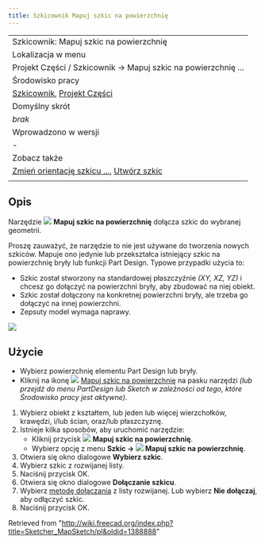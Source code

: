 ```yaml
---
title: Szkicownik Mapuj szkic na powierzchnię
---
```

|  |
| --- |
| Szkicownik: Mapuj szkic na powierzchnię |
| Lokalizacja w menu |
| Projekt Części / Szkicownik → Mapuj szkic na powierzchnię ... |
| Środowisko pracy |
| [Szkicownik](/Sketcher_Workbench/pl "Sketcher Workbench/pl"), [Projekt Części](/PartDesign_Workbench/pl "PartDesign Workbench/pl") |
| Domyślny skrót |
| *brak* |
| Wprowadzono w wersji |
| - |
| Zobacz także |
| [Zmień orientację szkicu ...](/Sketcher_ReorientSketch/pl "Sketcher ReorientSketch/pl"), [Utwórz szkic](/Sketcher_NewSketch/pl "Sketcher NewSketch/pl") |
|  |

## Opis

Narzędzie ![](/images/Sketcher_MapSketch.svg) **Mapuj szkic na powierzchnię** dołącza szkic do wybranej geometrii.

Proszę zauważyć, że narzędzie to nie jest używane do tworzenia nowych szkiców. Mapuje ono jedynie lub przekształca istniejący szkic na powierzchnię bryły lub funkcji Part Design. Typowe przypadki użycia to:

* Szkic został stworzony na standardowej płaszczyźnie *(XY, XZ, YZ)* i chcesz go dołączyć na powierzchni bryły, aby zbudować na niej obiekt.
* Szkic został dołączony na konkretnej powierzchni bryły, ale trzeba go dołączyć na innej powierzchni.
* Zepsuty model wymaga naprawy.

![](/images/Sketcher_MapSketch_00.png)

## Użycie

* Wybierz powierzchnię elementu Part Design lub bryły.
* Kliknij na ikonę ![](/images/Sketcher_MapSketch.svg) [Mapuj szkic na powierzchnię](/Sketcher_MapSketch "Sketcher MapSketch") na pasku narzędzi *(lub przejdź do menu PartDesign lub Sketch w zależności od tego, które Środowisko pracy jest aktywne)*.

1. Wybierz obiekt z kształtem, lub jeden lub więcej wierzchołków, krawędzi, i/lub ścian, oraz/lub płaszczyznę.
2. Istnieje kilka sposobów, aby uruchomić narzędzie:
   * Kliknij przycisk ![](/images/Sketcher_MapSketch.svg) **Mapuj szkic na powierzchnię**.
   * Wybierz opcję z menu **Szkic → ![](/images/Sketcher_MapSketch.svg) Mapuj szkic na powierzchnię**.
3. Otwiera się okno dialogowe **Wybierz szkic**.
4. Wybierz szkic z rozwijanej listy.
5. Naciśnij przycisk OK.
6. Otwiera się okno dialogowe **Dołączanie szkicu**.
7. Wybierz [metodę dołączania](/Part_EditAttachment/pl#Tryby_dołączenia "Part EditAttachment/pl") z listy rozwijanej. Lub wybierz **Nie dołączaj**, aby odłączyć szkic.
8. Naciśnij przycisk OK.

Retrieved from "<http://wiki.freecad.org/index.php?title=Sketcher_MapSketch/pl&oldid=1388888>"